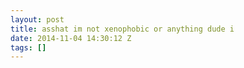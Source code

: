```yaml
---
layout: post
title: asshat im not xenophobic or anything dude i
date: 2014-11-04 14:30:12 Z
tags: []
---
```

